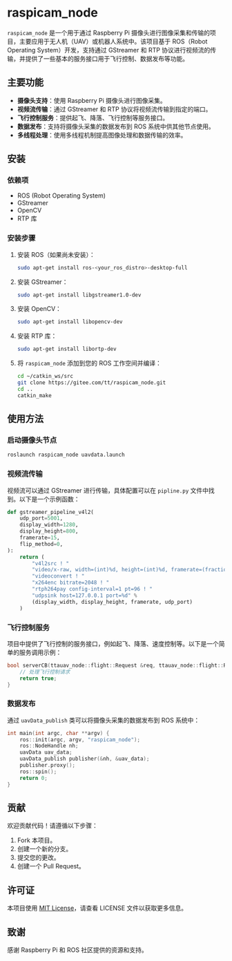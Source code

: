 # raspicam_node

`raspicam_node` 是一个用于通过 Raspberry Pi 摄像头进行图像采集和传输的项目，主要应用于无人机（UAV）或机器人系统中。该项目基于 ROS（Robot Operating System）开发，支持通过 GStreamer 和 RTP 协议进行视频流的传输，并提供了一些基本的服务接口用于飞行控制、数据发布等功能。

## 主要功能

- **摄像头支持**：使用 Raspberry Pi 摄像头进行图像采集。
- **视频流传输**：通过 GStreamer 和 RTP 协议将视频流传输到指定的端口。
- **飞行控制服务**：提供起飞、降落、飞行控制等服务接口。
- **数据发布**：支持将摄像头采集的数据发布到 ROS 系统中供其他节点使用。
- **多线程处理**：使用多线程机制提高图像处理和数据传输的效率。

## 安装

### 依赖项

- ROS (Robot Operating System)
- GStreamer
- OpenCV
- RTP 库

### 安装步骤

1. 安装 ROS（如果尚未安装）：
   ```bash
   sudo apt-get install ros-<your_ros_distro>-desktop-full
   ```

2. 安装 GStreamer：
   ```bash
   sudo apt-get install libgstreamer1.0-dev
   ```

3. 安装 OpenCV：
   ```bash
   sudo apt-get install libopencv-dev
   ```

4. 安装 RTP 库：
   ```bash
   sudo apt-get install libortp-dev
   ```

5. 将 `raspicam_node` 添加到您的 ROS 工作空间并编译：
   ```bash
   cd ~/catkin_ws/src
   git clone https://gitee.com/tt/raspicam_node.git
   cd ..
   catkin_make
   ```

## 使用方法

### 启动摄像头节点

```bash
roslaunch raspicam_node uavdata.launch
```

### 视频流传输

视频流可以通过 GStreamer 进行传输，具体配置可以在 `pipline.py` 文件中找到。以下是一个示例函数：

```python
def gstreamer_pipeline_v4l2(
    udp_port=5001,
    display_width=1280,
    display_height=800,
    framerate=15,
    flip_method=0,
):
    return (
        "v4l2src ! "
        "video/x-raw, width=(int)%d, height=(int)%d, framerate=(fraction)%d/1 ! "
        "videoconvert ! "
        "x264enc bitrate=2048 ! "
        "rtph264pay config-interval=1 pt=96 ! "
        "udpsink host=127.0.0.1 port=%d" %
        (display_width, display_height, framerate, udp_port)
    )
```

### 飞行控制服务

项目中提供了飞行控制的服务接口，例如起飞、降落、速度控制等。以下是一个简单的服务调用示例：

```cpp
bool serverCB(ttauav_node::flight::Request &req, ttauav_node::flight::Response &res) {
    // 处理飞行控制请求
    return true;
}
```

### 数据发布

通过 `uavData_publish` 类可以将摄像头采集的数据发布到 ROS 系统中：

```cpp
int main(int argc, char **argv) {
    ros::init(argc, argv, "raspicam_node");
    ros::NodeHandle nh;
    uavData uav_data;
    uavData_publish publisher(&nh, &uav_data);
    publisher.proxy();
    ros::spin();
    return 0;
}
```

## 贡献

欢迎贡献代码！请遵循以下步骤：

1. Fork 本项目。
2. 创建一个新的分支。
3. 提交您的更改。
4. 创建一个 Pull Request。

## 许可证

本项目使用 [MIT License](LICENSE)，请查看 LICENSE 文件以获取更多信息。

## 致谢

感谢 Raspberry Pi 和 ROS 社区提供的资源和支持。
